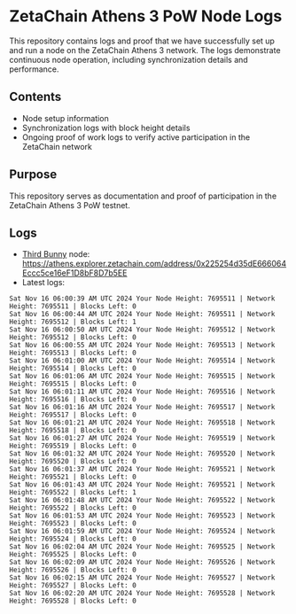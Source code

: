 # ZetaChain Athens 3 PoW Node Logs
This repository contains logs and proof that we have successfully set up and run a node on the ZetaChain Athens 3 network. The logs demonstrate continuous node operation, including synchronization details and performance.

## Contents
- Node setup information
- Synchronization logs with block height details
- Ongoing proof of work logs to verify active participation in the ZetaChain network

## Purpose
This repository serves as documentation and proof of participation in the ZetaChain Athens 3 PoW testnet.

## Logs

- [Third Bunny](https://thirdbunny.xyz/) node: https://athens.explorer.zetachain.com/address/0x225254d35dE666064Eccc5ce16eF1D8bF8D7b5EE
- Latest logs:
```
Sat Nov 16 06:00:39 AM UTC 2024 Your Node Height: 7695511 | Network Height: 7695511 | Blocks Left: 0
Sat Nov 16 06:00:44 AM UTC 2024 Your Node Height: 7695511 | Network Height: 7695512 | Blocks Left: 1
Sat Nov 16 06:00:50 AM UTC 2024 Your Node Height: 7695512 | Network Height: 7695512 | Blocks Left: 0
Sat Nov 16 06:00:55 AM UTC 2024 Your Node Height: 7695513 | Network Height: 7695513 | Blocks Left: 0
Sat Nov 16 06:01:00 AM UTC 2024 Your Node Height: 7695514 | Network Height: 7695514 | Blocks Left: 0
Sat Nov 16 06:01:06 AM UTC 2024 Your Node Height: 7695515 | Network Height: 7695515 | Blocks Left: 0
Sat Nov 16 06:01:11 AM UTC 2024 Your Node Height: 7695516 | Network Height: 7695516 | Blocks Left: 0
Sat Nov 16 06:01:16 AM UTC 2024 Your Node Height: 7695517 | Network Height: 7695517 | Blocks Left: 0
Sat Nov 16 06:01:21 AM UTC 2024 Your Node Height: 7695518 | Network Height: 7695518 | Blocks Left: 0
Sat Nov 16 06:01:27 AM UTC 2024 Your Node Height: 7695519 | Network Height: 7695519 | Blocks Left: 0
Sat Nov 16 06:01:32 AM UTC 2024 Your Node Height: 7695520 | Network Height: 7695520 | Blocks Left: 0
Sat Nov 16 06:01:37 AM UTC 2024 Your Node Height: 7695521 | Network Height: 7695521 | Blocks Left: 0
Sat Nov 16 06:01:43 AM UTC 2024 Your Node Height: 7695521 | Network Height: 7695522 | Blocks Left: 1
Sat Nov 16 06:01:48 AM UTC 2024 Your Node Height: 7695522 | Network Height: 7695522 | Blocks Left: 0
Sat Nov 16 06:01:53 AM UTC 2024 Your Node Height: 7695523 | Network Height: 7695523 | Blocks Left: 0
Sat Nov 16 06:01:59 AM UTC 2024 Your Node Height: 7695524 | Network Height: 7695524 | Blocks Left: 0
Sat Nov 16 06:02:04 AM UTC 2024 Your Node Height: 7695525 | Network Height: 7695525 | Blocks Left: 0
Sat Nov 16 06:02:09 AM UTC 2024 Your Node Height: 7695526 | Network Height: 7695526 | Blocks Left: 0
Sat Nov 16 06:02:15 AM UTC 2024 Your Node Height: 7695527 | Network Height: 7695527 | Blocks Left: 0
Sat Nov 16 06:02:20 AM UTC 2024 Your Node Height: 7695528 | Network Height: 7695528 | Blocks Left: 0
```
